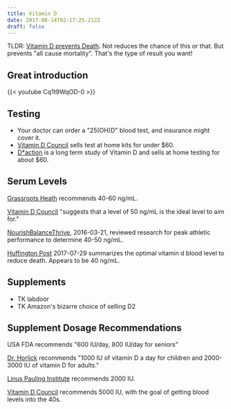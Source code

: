 ```yaml
---
title: Vitamin D
date: 2017-08-14T02:17:25.212Z
draft: false
---
```

TLDR: [Vitamin D prevents Death](https://www.vitamindwiki.com/Mortality). Not reduces the chance of this or that. But prevents "all cause mortality".  That's the type of result you want!


## Great introduction

{{< youtube Cq1t9WqOD-0 >}}

## Testing

* Your doctor can order a "25(OH)D" blood test, and insurance might cover it.
* [Vitamin D Council](https://www.vitamindcouncil.org/shop-not-logged-in/) sells test at home kits for under $60.
* [D*action](https://daction.org) is a long term study of Vitamin D and sells at home testing for about $60.

## Serum Levels

[Grassroots Heath](http://grassrootshealth.net/project/daction/) recommends 40-60 ng/mL.

[Vitamin D Council](https://www.vitamindcouncil.org/about-vitamin-d/testing-for-vitamin-d/) "suggests that a level of 50 ng/mL is the ideal level to aim for."

[NourishBalanceThrive](http://www.nourishbalancethrive.com/blog/2016/03/21/optimizing-vitamin-d-athletic-performance/), 2016-03-21, reviewed research for peak athletic performance to determine 40-50 ng/mL.

[Huffington Post](http://www.huffingtonpost.com/alan-christianson/update-how-much-vitamin-d_b_11254120.html) 2017-07-29 summarizes the optimal vitamin d blood level to reduce death. Appears to be 40 ng/mL.

## Supplements

* TK labdoor
* TK Amazon's bizarre choice of selling D2

## Supplement Dosage Recommendations

USA FDA recommends "600 IU/day, 800 IU/day for seniors"

[Dr. Horlick](http://drholick.com) recommends "1000 IU of vitamin D a day for children and 2000-3000 IU of vitamin D for adults."

[Linus Pauling Institute](http://lpi.oregonstate.edu/mic/vitamins/vitamin-D#LPI-recommendation) recommends 2000 IU.

[Vitamin D Council](https://www.vitamindcouncil.org/about-vitamin-d/how-do-i-get-the-vitamin-d-my-body-needs/) recommends 5000 IU, with the goal of getting blood levels into the 40s.






